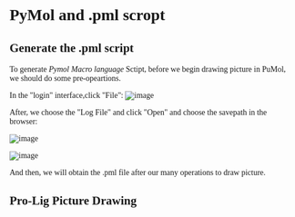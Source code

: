 <font face='Times'>

# PyMol and .pml scropt
## Generate the .pml script
To generate *Pymol Macro language* Sctipt, before we begin drawing picture in PuMol, we should do some pre-opeartions.

In the "login" interface,click "File":
![image](https://github.com/AIB001/AIB001.github.io/assets/141569168/bf8385d2-0044-4a25-ac10-782bc1d01d0b)

<font face='Times'>
After, we choose the "Log File" and click "Open" and choose the savepath in the browser:

![image](https://github.com/AIB001/AIB001.github.io/assets/141569168/cecf42fd-5c65-4d87-a09d-172df2e191d6)

![image](https://github.com/AIB001/AIB001.github.io/assets/141569168/dff4a044-28e8-40a7-9a75-2e6a54d4445e)

And then, we will obtain the .pml file after our many operations to draw picture.

## Pro-Lig Picture Drawing

```PyMol

```
